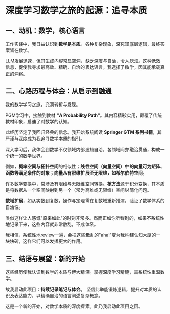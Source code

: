 # 深度学习数学之旅的起源：追寻本质

## 一、动机：数学，核心语言

工作实践中，我日益认识到**数学是本质**。各种复杂现象，深究其底层逻辑，最终答案皆在数学。

LLM发展迅速，但其生成内容常显空洞，缺乏深度与自洽，令人厌烦。这种低效信息，促使我寻求最高效、精确、自洽的表达语言。我选择了数学，因其能承载真正的洞察。

## 二、心路历程与体会：从启示到融通

我的数学学习之旅，充满转折与发现。

PGM学习中，接触到教材 **"A Probability Path"**。其内容精彩实用，颠覆了传统教材印象，启迪了对数学的认知。

此经历坚定了我回归经典的信念。我开始系统阅读 **Springer GTM 系列书籍**，其严谨与深度成为我追寻数学本质的指引。

深入学习后，我体会到数学不仅领域内部逻辑自洽，各领域间亦融洽贯通，构成一个统一的数学世界。

例如，**概率空间与拓扑空间**的相似性；**线性空间（向量空间）**中的向量可为矩阵、函数等满足条件的对象；向量从有限维扩展至无限维，如**希尔伯特空间**。

许多数学变换中，常涉及有限维与无限维空间转换。**核方法**源于积分变换，其本质是将数据从一个空间映射到另一个（常为高维或无限维）空间以简化问题。

**数域扩展**，如从实数到复数，操作与定理需在复数域重新推演，验证了数学体系的自洽性。

类似这样让人感慨"原来如此"的时刻非常多。然而正如你所看到的，如果不系统性地记录下来，这些内容就非常散乱，不成体系。

我相信，系统性地review一遍，会把这些散乱的"aha!"变为我构建认知大厦的一块块砖，这样它们可以发挥更大的作用。

## 三、结语与展望：新的开始

这些经历使我认识到数学的本质与博大精深。掌握深度学习精髓，需系统性重温数学。

故我启动此项目：**持续记录笔记与体会。** 坚信此举能锻炼逻辑，提升对本质的认识及表达能力，以精确自洽的语言阐述复杂概念。

这是一个新的开始，对数学本质的深度探索。此乃我启动此项目之因。
